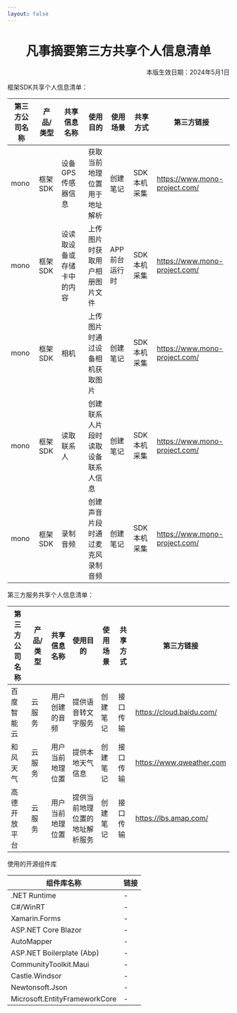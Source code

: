```yaml
---
layout: false
---
```


<html>

<head>
    <meta charset="utf-8">
</head>

<body>

<h1 style="
    text-align: center;
">凡事摘要第三方共享个人信息清单</h1>
<p style="
    text-align: right;
">本版生效日期：2024年5月1日</p>

框架SDK共享个人信息清单：

| 第三方公司名称 | 产品/类型 | 共享信息名称 | 使用目的 | 使用场景 | 共享方式 | 第三方链接 |
| --- | --- | --- | --- | --- | --- | --- |
| mono | 框架SDK | 设备GPS传感器信息 | 获取当前地理位置用于地址解析 | 创建笔记 | SDK本机采集 | https://www.mono-project.com/ |
| mono | 框架SDK | 设读取设备或存储卡中的内容 | 上传图片时获取用户相册图片文件 | APP前台运行时 | SDK本机采集 | https://www.mono-project.com/ |
| mono | 框架SDK | 相机 | 上传图片时通过设备相机获取图片 | 创建笔记 | SDK本机采集 | https://www.mono-project.com/ |
| mono | 框架SDK | 读取联系人 | 创建联系人片段时读取设备联系人信息 | 创建笔记 | SDK本机采集 | https://www.mono-project.com/ |
| mono | 框架SDK | 录制音频 | 创建声音片段时通过麦克风录制音频 | 创建笔记 | SDK本机采集 | https://www.mono-project.com/ |

第三方服务共享个人信息清单：

| 第三方公司名称 | 产品/类型 | 共享信息名称 | 使用目的 | 使用场景 | 共享方式 | 第三方链接 |
| --- | --- | --- | --- | --- | --- | --- |
| 百度智能云 | 云服务 | 用户创建的音频 | 提供语音转文字服务 | 创建笔记 | 接口传输 | https://cloud.baidu.com/ |
| 和风天气 | 云服务 | 用户当前地理位置 | 提供本地天气信息 | 创建笔记 | 接口传输 | https://www.qweather.com |
| 高德开放平台 | 云服务 | 用户当前地理位置 | 提供当前地理位置的地址解析服务 | 创建笔记 | 接口传输 | https://lbs.amap.com/ |


使用的开源组件库

| 组件库名称  | 链接 |
 --- | --- | 
| .NET Runtime | -|
| C#/WinRT | -|
| Xamarin.Forms | -|
| ASP.NET Core Blazor | -|
| AutoMapper | -|
| ASP.NET Boilerplate (Abp) | -|
| CommunityToolkit.Maui | -|
| Castle.Windsor | -|
| Newtonsoft.Json |   -|
| Microsoft.EntityFrameworkCore | -|

</body>

</html>